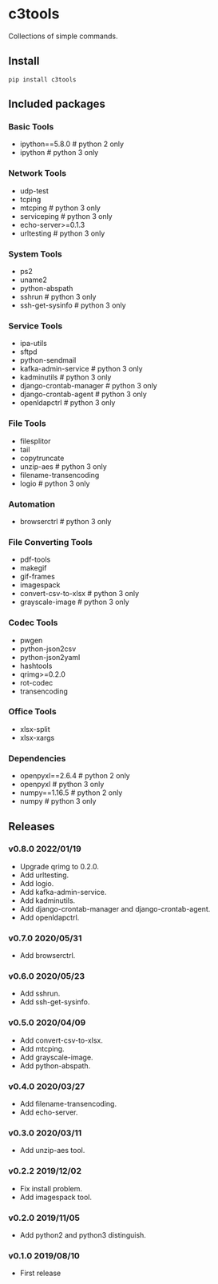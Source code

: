 # c3tools

Collections of simple commands.

## Install

    pip install c3tools

## Included packages

### Basic Tools
- ipython==5.8.0                    # python 2 only
- ipython                           # python 3 only

### Network Tools

- udp-test
- tcping
- mtcping                           # python 3 only
- serviceping                       # python 3 only
- echo-server>=0.1.3
- urltesting                        # python 3 only

### System Tools
- ps2
- uname2
- python-abspath
- sshrun                            # python 3 only
- ssh-get-sysinfo                   # python 3 only

### Service Tools
- ipa-utils
- sftpd
- python-sendmail
- kafka-admin-service               # python 3 only
- kadminutils                       # python 3 only
- django-crontab-manager            # python 3 only
- django-crontab-agent              # python 3 only
- openldapctrl                      # python 3 only

### File Tools

- filesplitor
- tail
- copytruncate
- unzip-aes                         # python 3 only
- filename-transencoding
- logio                             # python 3 only

### Automation

- browserctrl                       # python 3 only

### File Converting Tools

- pdf-tools
- makegif
- gif-frames
- imagespack
- convert-csv-to-xlsx               # python 3 only
- grayscale-image                   # python 3 only

### Codec Tools

- pwgen
- python-json2csv
- python-json2yaml
- hashtools
- qrimg>=0.2.0
- rot-codec
- transencoding

### Office Tools

- xlsx-split
- xlsx-xargs

### Dependencies

- openpyxl==2.6.4                   # python 2 only
- openpyxl                          # python 3 only
- numpy==1.16.5                     # python 2 only
- numpy                             # python 3 only

## Releases

### v0.8.0 2022/01/19

* Upgrade qrimg to 0.2.0.
* Add urltesting.
* Add logio.
* Add kafka-admin-service.
* Add kadminutils.
* Add django-crontab-manager and django-crontab-agent.
* Add openldapctrl.

### v0.7.0 2020/05/31

* Add browserctrl.

### v0.6.0 2020/05/23

* Add sshrun.
* Add ssh-get-sysinfo.

### v0.5.0 2020/04/09

* Add convert-csv-to-xlsx.
* Add mtcping.
* Add grayscale-image.
* Add python-abspath.

### v0.4.0 2020/03/27

* Add filename-transencoding.
* Add echo-server.

### v0.3.0 2020/03/11

* Add unzip-aes tool.

### v0.2.2 2019/12/02

* Fix install problem.
* Add imagespack tool.

### v0.2.0 2019/11/05

* Add python2 and python3 distinguish.

### v0.1.0 2019/08/10

* First release

